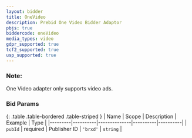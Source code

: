 ```yaml
---
layout: bidder
title: OneVideo
description: Prebid One Video Bidder Adaptor
pbjs: true
biddercode: oneVideo
media_types: video
gdpr_supported: true
tcf2_supported: true
usp_supported: true
---
```


### Note:

One Video adapter only supports video ads.

### Bid Params

{: .table .table-bordered .table-striped }
| Name    | Scope    | Description  | Example  | Type     |
|---------|----------|--------------|----------|----------|
| `pubId` | required | Publisher ID | `'brxd'` | `string` |
